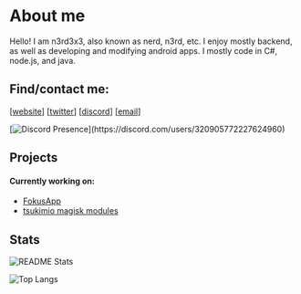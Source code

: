 # About me
Hello! I am n3rd3x3, also known as nerd, n3rd, etc.
I enjoy mostly backend, as well as developing and modifying android apps. I mostly code in C#, node.js, and java.

## Find/contact me:
[[website]] [[twitter]] [[discord]] [[email]]

[website]: https://n3rd3x3.xyz
[twitter]: https://twitter.com/n3rd3x3
[discord]: https://discord.com/invite/CySU3s3
[git website]: https://git.n3rd3x3.xyz/nerd
[email]: mailto:me@n3rd3x3.xyz

[![Discord Presence](https://lanyard-profile-readme.vercel.app/api/320905772227624960?theme=light&animated=true&hideDiscrim=false&borderRadius=30px&idleMessage=Probably%20sleeping...)](https://discord.com/users/320905772227624960)

## Projects

#### Currently working on:
* [FokusApp]
* [tsukimio magisk modules](https://github.com/tsukimio)

[FokusApp]: https://github.com/FokusApp

## Stats

![README Stats](https://github-readme-stats.vercel.app/api?username=n3rd3x3)

![Top Langs](https://github-readme-stats.vercel.app/api/top-langs/?username=n3rd3x3)

